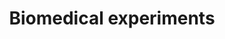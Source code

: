 ---
title: Biomedical experiments
longTitle: 'Biomedical experiments'
tags:
- gccommon
narrowerTerm:
- "[[Experiments]]"
relatedTerm:
- "[[Bioethics]]"
---